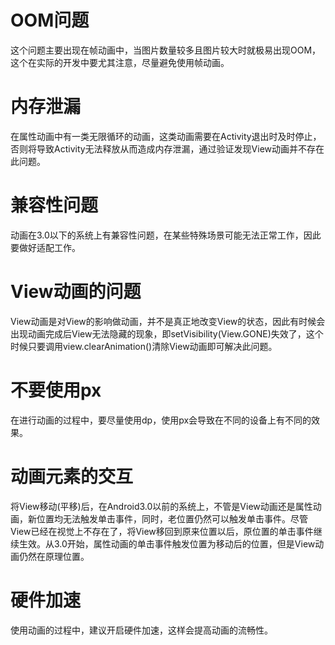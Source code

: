 # OOM问题
这个问题主要出现在帧动画中，当图片数量较多且图片较大时就极易出现OOM，这个在实际的开发中要尤其注意，尽量避免使用帧动画。

# 内存泄漏
在属性动画中有一类无限循环的动画，这类动画需要在Activity退出时及时停止，否则将导致Activity无法释放从而造成内存泄漏，通过验证发现View动画并不存在此问题。

# 兼容性问题
动画在3.0以下的系统上有兼容性问题，在某些特殊场景可能无法正常工作，因此要做好适配工作。

# View动画的问题
View动画是对View的影响做动画，并不是真正地改变View的状态，因此有时候会出现动画完成后View无法隐藏的现象，即setVisibility(View.GONE)失效了，这个时候只要调用view.clearAnimation()清除View动画即可解决此问题。

# 不要使用px
在进行动画的过程中，要尽量使用dp，使用px会导致在不同的设备上有不同的效果。

# 动画元素的交互
将View移动(平移)后，在Android3.0以前的系统上，不管是View动画还是属性动画，新位置均无法触发单击事件，同时，老位置仍然可以触发单击事件。尽管View已经在视觉上不存在了，将View移回到原来位置以后，原位置的单击事件继续生效。从3.0开始，属性动画的单击事件触发位置为移动后的位置，但是View动画仍然在原理位置。

# 硬件加速
使用动画的过程中，建议开启硬件加速，这样会提高动画的流畅性。